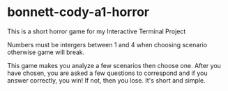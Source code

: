 # bonnett-cody-a1-horror
This is a short horror game for my Interactive Terminal Project

Numbers must be intergers between 1 and 4 when choosing scenario otherwise game will break.

This game makes you analyze a few scenarios then choose one. After you have chosen, you are asked a few questions to correspond and if you answer correctly, you win!
If not, then you lose. It's short and simple.